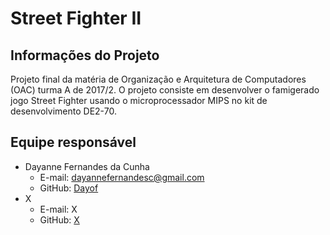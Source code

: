 # Street Fighter II

## Informações do Projeto

Projeto final da matéria de Organização e Arquitetura de Computadores (OAC) turma A de 2017/2. O projeto consiste em desenvolver o famigerado jogo Street Fighter usando o microprocessador MIPS no kit de desenvolvimento DE2-70.

## Equipe responsável

- Dayanne Fernandes da Cunha
  - E-mail: dayannefernandesc@gmail.com
  - GitHub: [Dayof](https://github.com/Dayof)
- X
  - E-mail: X
  - GitHub: [X](https://github.com/)
